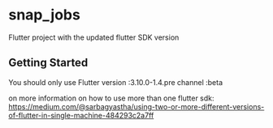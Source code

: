 # snap_jobs

Flutter project with the updated flutter SDK version 

## Getting Started

You should only use Flutter version :3.10.0-1.4.pre 
channel :beta

on more information on how to use more than one flutter sdk:
https://medium.com/@sarbagyastha/using-two-or-more-different-versions-of-flutter-in-single-machine-484293c2a7ff
